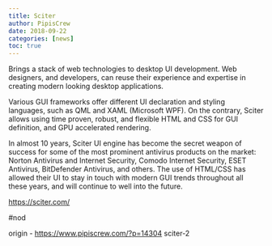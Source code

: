 ```yaml
---
title: Sciter
author: PipisCrew
date: 2018-09-22
categories: [news]
toc: true
---
```


Brings a stack of web technologies to desktop UI development. Web designers, and developers, can reuse their experience and expertise in creating modern looking desktop applications.

Various GUI frameworks offer different UI declaration and styling languages, such as QML and XAML (Microsoft WPF). On the contrary, Sciter allows using time proven, robust, and flexible HTML and CSS for GUI definition, and GPU accelerated rendering.

In almost 10 years, Sciter UI engine has become the secret weapon of success for some of the most prominent antivirus products on the market: Norton Antivirus and Internet Security, Comodo Internet Security, ESET Antivirus, BitDefender Antivirus, and others. The use of HTML/CSS has allowed their UI to stay in touch with modern GUI trends throughout all these years, and will continue to well into the future.

https://sciter.com/

#nod

origin - https://www.pipiscrew.com/?p=14304 sciter-2